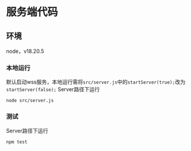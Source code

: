 # 服务端代码
## 环境
node，v18.20.5

### 本地运行
默认启动wss服务，本地运行需将`src/server.js`中的`startServer(true);`改为`startServer(false);`
Server路径下运行
```
node src/server.js
```

### 测试
Server路径下运行
```
npm test
```

